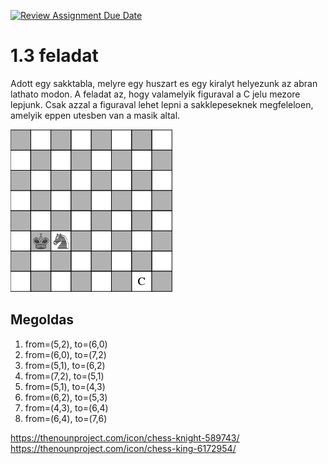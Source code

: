 [![Review Assignment Due Date](https://classroom.github.com/assets/deadline-readme-button-24ddc0f5d75046c5622901739e7c5dd533143b0c8e959d652212380cedb1ea36.svg)](https://classroom.github.com/a/XbZw8B6J)
# 1.3 feladat

Adott egy sakktabla, melyre egy huszart es egy kiralyt helyezunk az abran lathato modon. A feladat az, hogy valamelyik figuraval a C jelu mezore  lepjunk. Csak azzal a figuraval lehet lepni a sakklepeseknek megfeleloen, amelyik eppen utesben van a masik altal.

![game](assets/img.png)

## Megoldas

1. from=(5,2), to=(6,0)
2. from=(6,0), to=(7,2)
3. from=(5,1), to=(6,2)
4. from=(7,2), to=(5,1)
5. from=(5,1), to=(4,3)
6. from=(6,2), to=(5,3)
7. from=(4,3), to=(6,4)
8. from=(6,4), to=(7,6)


https://thenounproject.com/icon/chess-knight-589743/
https://thenounproject.com/icon/chess-king-6172954/